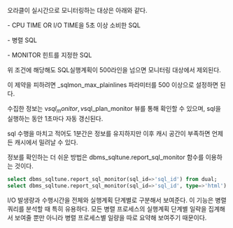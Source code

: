 오라클이 실시간으로 모니터링하는 대상은 아래와 같다.

\- CPU TIME OR I/O TIME을 5초 이상 소비한 SQL

\- 병렬 SQL

\- MONITOR 힌트를 지정한 SQL

위 조건에 해당해도 SQL실행계획이 500라인을 넘으면 모니터링 대상에서 제외된다.

이 제약을 피하려면 \_sqlmon_max_plainlines 파라미터를 500 이상으로 설정하면 된다.

수집한 정보는 v$sql_monitor, v$sql_plan_monitor 뷰를 통해 확인할 수 있으며, sql을 실행하는 동안 1초마다 자동 갱신된다.

sql 수행을 마치고 적어도 1분간은 정보를 유지하지만 이후 캐시 공간이 부족하면 언제든 캐시에서 밀려날 수 있다.

정보를 확인하는 더 쉬운 방법은 dbms_sqltune.report_sql_monitor 함수를 이용하는 것이다.

```sql
select dbms_sqltune.report_sql_monitor(sql_id=>'sql_id') from dual;
select dbms_sqltune.report_sql_monitor(sql_id=>'sql_id', type=>'html') from dual;
```

I/O 발생량과 수행시간을 전체와 실행계획 단계별로 구분해서 보여준다. 이 기능은 병렬 쿼리를 분석할 때 특히 유용하다.
모든 병렬 프로세스의 실행계획 단계별 일략을 집계해서 보여줄 뿐만 아니라 병렬 프로세스별 일량을 따로 요약해 보여주기 때문이다.
